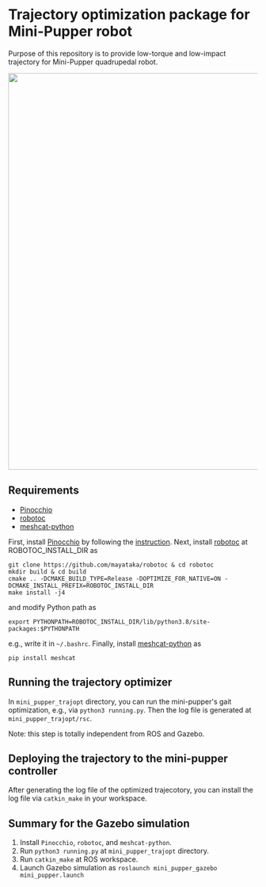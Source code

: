 # Trajectory optimization package for Mini-Pupper robot
Purpose of this repository is to provide low-torque and low-impact trajectory for Mini-Pupper quadrupedal robot.

<img src="https://raw.githubusercontent.com/wiki/mayataka/mini_pupper_trajopt/images/running.gif" width="800"> 


## Requirements 
- [Pinocchio](https://github.com/stack-of-tasks/pinocchio) 
- [robotoc](https://github.com/mayataka/robotoc.git)
- [meshcat-python](https://github.com/rdeits/meshcat-python)

First, install [Pinocchio](https://github.com/stack-of-tasks/pinocchio) by following the [instruction](https://stack-of-tasks.github.io/pinocchio/download.html). 
Next, install [robotoc](https://github.com/mayataka/robotoc.git) at ROBOTOC_INSTALL_DIR as

```
git clone https://github.com/mayataka/robotoc & cd robotoc
mkdir build & cd build
cmake .. -DCMAKE_BUILD_TYPE=Release -DOPTIMIZE_FOR_NATIVE=ON -DCMAKE_INSTALL_PREFIX=ROBOTOC_INSTALL_DIR
make install -j4
```

and modify Python path as

```
export PYTHONPATH=ROBOTOC_INSTALL_DIR/lib/python3.8/site-packages:$PYTHONPATH 
```

e.g., write it in `~/.bashrc`.
Finally, install [meshcat-python](https://github.com/rdeits/meshcat-python) as 
```
pip install meshcat
```


## Running the trajectory optimizer
In `mini_pupper_trajopt` directory, you can run the mini-pupper's gait optimization, e.g., via `python3 running.py`.
Then the log file is generated at `mini_pupper_trajopt/rsc`.

Note: this step is totally independent from ROS and Gazebo.


## Deploying the trajectory to the mini-pupper controller
After generating the log file of the optimized trajecotory, you can install the log file via `catkin_make` in your workspace.

## Summary for the Gazebo simulation
1. Install `Pinocchio`, `robotoc`, and `meshcat-python`.
2. Run `python3 running.py` at `mini_pupper_trajopt` directory.
3. Run `catkin_make` at ROS workspace.
4. Launch Gazebo simulation as `roslaunch mini_pupper_gazebo mini_pupper.launch`